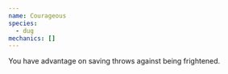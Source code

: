 ```yaml
---
name: Courageous
species:
  - dug
mechanics: []
---
```

You have advantage on saving throws against being frightened.
